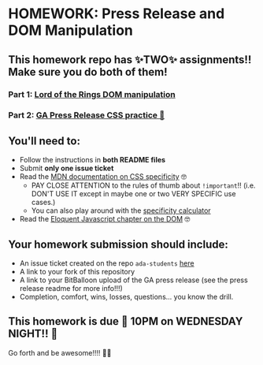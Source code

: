 #  HOMEWORK: Press Release and DOM Manipulation

## This homework repo has ✨TWO✨ assignments!! Make sure you do both of them!

### Part 1: [Lord of the Rings DOM manipulation](./dom/)

### Part 2: [GA Press Release CSS practice 💪](./press-release/)

## You'll need to:

- Follow the instructions in **both README files**
- Submit **only one issue ticket**
- Read the [MDN documentation on CSS specificity](https://developer.mozilla.org/en-US/docs/Web/CSS/Specificity) 🤓
    - PAY CLOSE ATTENTION to the rules of thumb about `!important`!! (i.e. DON'T USE IT except in maybe one or two VERY SPECIFIC use cases.)
    - You can also play around with the [specificity calculator](https://specificity.keegan.st/)
- Read the [Eloquent Javascript chapter on the DOM](http://eloquentjavascript.net/13_dom.html) 🤓

## Your homework submission should include:

- An issue ticket created on the repo `ada-students` [here](https://git.generalassemb.ly/nyc-wdi-ada/ada-students/issues/new)
- A link to your fork of this repository
- A link to your BitBalloon upload of the GA press release (see the press release readme for more info!!!)
- Completion, comfort, wins, losses, questions... you know the drill.

## This homework is due 🚨 10PM on WEDNESDAY NIGHT!! 🚨

Go forth and be awesome!!!! 💪💪
